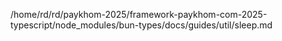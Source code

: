 /home/rd/rd/paykhom-2025/framework-paykhom-com-2025-typescript/node_modules/bun-types/docs/guides/util/sleep.md